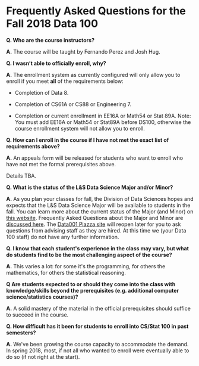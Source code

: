 # Frequently Asked Questions for the Fall 2018 Data 100

**Q. Who are the course instructors?**

**A.** The course will be taught by Fernando Perez and Josh Hug.

**Q. I wasn’t able to officially enroll, why?**

**A.** The enrollment system as currently configured will only allow you to enroll if you meet
**all** of the requirements below:

-   Completion of Data 8.

-   Completion of CS61A or CS88 or Engineering 7.

-   Completion or current enrollment in EE16A or Math54 or Stat 89A. Note: You must add EE16A or Math54 or Stat89A before DS100, otherwise the course enrollment system will not allow you to enroll.

**Q. How can I enroll in the course if I have not met the exact list of
requirements above?**

**A.** An appeals form will be released for students 
who want to enroll who have not met the formal prerequisites above.

Details TBA. 

**Q. What is the status of the L&S Data Science Major and/or Minor?**

**A.** As you plan your classes for fall, the Division of Data Sciences hopes and expects that the L&S Data Science Major will be available to students in the fall.  You can learn more about the current status of the Major (and Minor) on [this website](https://data.berkeley.edu/degrees/data-science-ba).  Frequently Asked Questions about the Major and Minor are [discussed here](https://data.berkeley.edu/education/faqs).  The [Data001 Piazza site](https://piazza.com/class/j7s01y165odq5?cid=496) will reopen later for you to ask questions from advising staff as they are hired.  At this time we (your Data 100 staff) do not have any further information.

**Q. I know that each student's experience in the class may vary, but what do students find to be the most challenging aspect of the course?**

**A.** This varies a lot: for some it's the programming, for others the mathematics, for others the statistical reasoning.
 
**Q Are students expected to or should they come into the class with knowledge/skills beyond the prerequisites (e.g. additional computer science/statistics courses)?**

**A.** A solid mastery of the material in the official prerequisites should suffice to succeed in the course.

**Q. How difficult has it been for students to enroll into CS/Stat 100 in past semesters?**
 
**A.** We've been growing the course capacity to accommodate the demand.  In spring 2018, most, if not all who wanted to enroll were eventually able to do so (if not right at the start).
